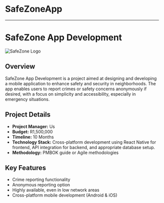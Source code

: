 # SafeZoneApp

---

# SafeZone App Development

![SafeZone Logo](link/to/logo.png)

## Overview

SafeZone App Development is a project aimed at designing and developing a mobile application to enhance safety and security in neighborhoods. The app enables users to report crimes or safety concerns anonymously if desired, with a focus on simplicity and accessibility, especially in emergency situations.

## Project Details

- **Project Manager:** Us
- **Budget:** R1,500,000
- **Timeline:** 10 Months
- **Technology Stack:** Cross-platform development using React Native for frontend, API integration for backend, and appropriate database setup.
- **Methodology:** PMBOK guide or Agile methodologies

## Key Features

- Crime reporting functionality
- Anonymous reporting option
- Highly available, even in low network areas
- Cross-platform mobile development (Android & iOS)
